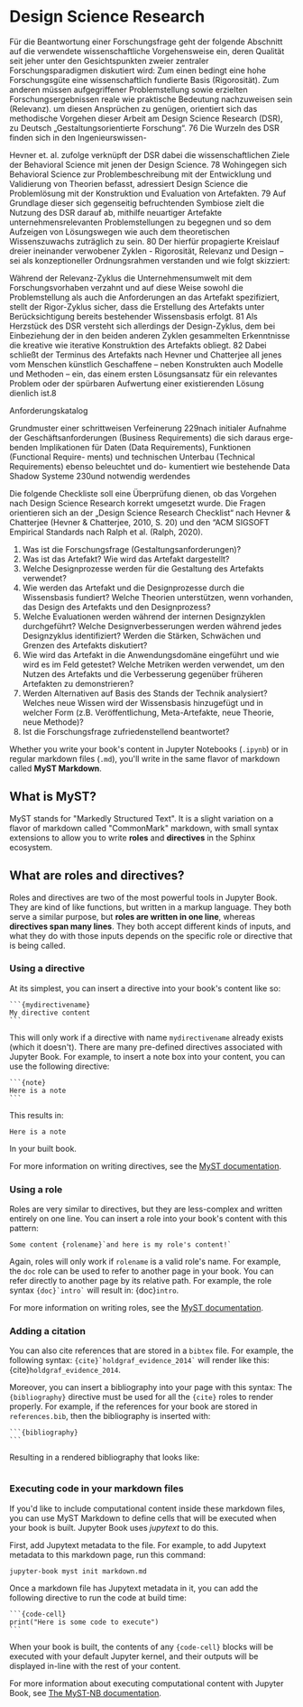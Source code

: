 # Design Science Research

Für die Beantwortung einer Forschungsfrage geht der folgende Abschnitt auf die verwendete wissenschaftliche Vorgehensweise ein, deren Qualität seit jeher unter den Gesichtspunkten zweier zentraler Forschungsparadigmen diskutiert wird: Zum einen bedingt eine hohe Forschungsgüte eine wissenschaftlich fundierte Basis (Rigorosität). Zum anderen müssen aufgegriffener Problemstellung sowie erzielten Forschungsergebnissen reale wie praktische Bedeutung nachzuweisen sein (Relevanz). um diesen Ansprüchen zu genügen, orientiert sich das methodische Vorgehen dieser Arbeit am Design Science Research (DSR), zu Deutsch „Gestaltungsorientierte Forschung“. 76 Die Wurzeln des DSR finden sich in den Ingenieurswissen-


Hevner et. al. zufolge verknüpft der DSR dabei die wissenschaftlichen Ziele der Behavioral Science mit jenen der Design Science. 78 Wohingegen sich Behavioral Science zur Problembeschreibung mit der Entwicklung und Validierung von Theorien befasst, adressiert Design Science die Problemlösung mit der Konstruktion und Evaluation von Artefakten. 79 Auf Grundlage dieser sich gegenseitig befruchtenden Symbiose zielt die Nutzung des DSR darauf ab, mithilfe neuartiger Artefakte unternehmensrelevanten Problemstellungen zu begegnen und so dem Aufzeigen von Lösungswegen wie auch dem theoretischen Wissenszuwachs zuträglich zu sein. 80 Der hierfür propagierte Kreislauf dreier ineinander verwobener Zyklen - Rigorosität, Relevanz und Design – sei als konzeptioneller Ordnungsrahmen verstanden und wie folgt skizziert:

Während der Relevanz-Zyklus die Unternehmensumwelt mit dem Forschungsvorhaben verzahnt und auf diese Weise sowohl die Problemstellung als auch die Anforderungen an das Artefakt spezifiziert, stellt der Rigor-Zyklus sicher, dass die Erstellung des Artefakts unter Berücksichtigung bereits bestehender Wissensbasis erfolgt. 81 Als Herzstück des DSR versteht sich allerdings der Design-Zyklus, dem bei Einbeziehung der in den beiden anderen Zyklen gesammelten Erkenntnisse die kreative wie iterative Konstruktion des Artefakts obliegt. 82 Dabei schließt der Terminus des Artefakts nach Hevner und Chatterjee all jenes vom Menschen künstlich Geschaffene – neben Konstrukten auch Modelle und Methoden – ein, das einem ersten Lösungsansatz für ein relevantes Problem oder der spürbaren Aufwertung einer existierenden Lösung dienlich ist.8

Anforderungskatalog

 Grundmuster einer schrittweisen Verfeinerung 229nach initialer Aufnahme der Geschäftsanforderungen (Business Requirements) die sich daraus erge- benden Implikationen für Daten (Data Requirements), Funktionen (Functional Require- ments) und technischen Unterbau (Technical Requirements) ebenso beleuchtet und do- kumentiert wie bestehende Data Shadow Systeme 230und notwendig werdendes


Die folgende Checkliste soll eine Überprüfung dienen, ob das Vorgehen nach Design Science Research korrekt umgesetzt wurde. Die Fragen orientieren sich an der „Design Science Research Checklist“ nach Hevner & Chatterjee (Hevner & Chatterjee, 2010, S. 20) und den “ACM SIGSOFT Empirical Standards nach Ralph et al. (Ralph, 2020).

1. Was ist die Forschungsfrage (Gestaltungsanforderungen)?
2. Was ist das Artefakt? Wie wird das Artefakt dargestellt?
3. Welche Designprozesse werden für die Gestaltung des Artefakts verwendet?
4. Wie werden das Artefakt und die Designprozesse durch die Wissensbasis fundiert? Welche Theorien
 unterstützen, wenn vorhanden, das Design des Artefakts und den Designprozess?
5. Welche Evaluationen werden während der internen Designzyklen durchgeführt? Welche
 Designverbesserungen werden während jedes Designzyklus identifiziert? Werden die Stärken,
 Schwächen und Grenzen des Artefakts diskutiert?
6. Wie wird das Artefakt in die Anwendungsdomäne eingeführt und wie wird es im Feld getestet? Welche
 Metriken werden verwendet, um den Nutzen des Artefakts und die Verbesserung gegenüber früheren
 Artefakten zu demonstrieren?
7. Werden Alternativen auf Basis des Stands der Technik analysiert? Welches neue Wissen wird der
 Wissensbasis hinzugefügt und in welcher Form (z.B. Veröffentlichung, Meta-Artefakte, neue Theorie,
 neue Methode)?
8. Ist die Forschungsfrage zufriedenstellend beantwortet?



Whether you write your book's content in Jupyter Notebooks (`.ipynb`) or
in regular markdown files (`.md`), you'll write in the same flavor of markdown
called **MyST Markdown**.

## What is MyST?

MyST stands for "Markedly Structured Text". It
is a slight variation on a flavor of markdown called "CommonMark" markdown,
with small syntax extensions to allow you to write **roles** and **directives**
in the Sphinx ecosystem.

## What are roles and directives?

Roles and directives are two of the most powerful tools in Jupyter Book. They
are kind of like functions, but written in a markup language. They both
serve a similar purpose, but **roles are written in one line**, whereas
**directives span many lines**. They both accept different kinds of inputs,
and what they do with those inputs depends on the specific role or directive
that is being called.

### Using a directive

At its simplest, you can insert a directive into your book's content like so:

````
```{mydirectivename}
My directive content
```
````

This will only work if a directive with name `mydirectivename` already exists
(which it doesn't). There are many pre-defined directives associated with
Jupyter Book. For example, to insert a note box into your content, you can
use the following directive:

````
```{note}
Here is a note
```
````

This results in:

```{note}
Here is a note
```

In your built book.

For more information on writing directives, see the
[MyST documentation](https://myst-parser.readthedocs.io/).


### Using a role

Roles are very similar to directives, but they are less-complex and written
entirely on one line. You can insert a role into your book's content with
this pattern:

```
Some content {rolename}`and here is my role's content!`
```

Again, roles will only work if `rolename` is a valid role's name. For example,
the `doc` role can be used to refer to another page in your book. You can
refer directly to another page by its relative path. For example, the
role syntax `` {doc}`intro` `` will result in: {doc}`intro`.

For more information on writing roles, see the
[MyST documentation](https://myst-parser.readthedocs.io/).


### Adding a citation

You can also cite references that are stored in a `bibtex` file. For example,
the following syntax: `` {cite}`holdgraf_evidence_2014` `` will render like
this: {cite}`holdgraf_evidence_2014`.

Moreover, you can insert a bibliography into your page with this syntax:
The `{bibliography}` directive must be used for all the `{cite}` roles to
render properly.
For example, if the references for your book are stored in `references.bib`,
then the bibliography is inserted with:

````
```{bibliography}
```
````

Resulting in a rendered bibliography that looks like:

```{bibliography}
```


### Executing code in your markdown files

If you'd like to include computational content inside these markdown files,
you can use MyST Markdown to define cells that will be executed when your
book is built. Jupyter Book uses *jupytext* to do this.

First, add Jupytext metadata to the file. For example, to add Jupytext metadata
to this markdown page, run this command:

```
jupyter-book myst init markdown.md
```

Once a markdown file has Jupytext metadata in it, you can add the following
directive to run the code at build time:

````
```{code-cell}
print("Here is some code to execute")
```
````

When your book is built, the contents of any `{code-cell}` blocks will be
executed with your default Jupyter kernel, and their outputs will be displayed
in-line with the rest of your content.

For more information about executing computational content with Jupyter Book,
see [The MyST-NB documentation](https://myst-nb.readthedocs.io/).
